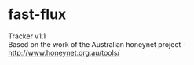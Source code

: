 # fast-flux
Tracker v1.1<br>
Based on the work of the Australian honeynet project - http://www.honeynet.org.au/tools/
